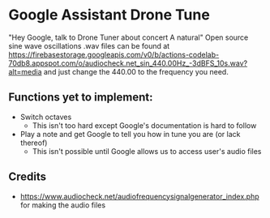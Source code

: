 # Google Assistant Drone Tune
"Hey Google, talk to Drone Tuner about concert A natural"
Open source sine wave oscillations .wav files can be found at https://firebasestorage.googleapis.com/v0/b/actions-codelab-70db8.appspot.com/o/audiocheck.net_sin_440.00Hz_-3dBFS_10s.wav?alt=media and just change the 440.00 to the frequency you need. 

## Functions yet to implement:
- Switch octaves 
  - This isn't too hard except Google's documentation is hard to follow
- Play a note and get Google to tell you how in tune you are (or lack thereof)
  - This isn't possible until Google allows us to access user's audio files

## Credits
- https://www.audiocheck.net/audiofrequencysignalgenerator_index.php for making the audio files
